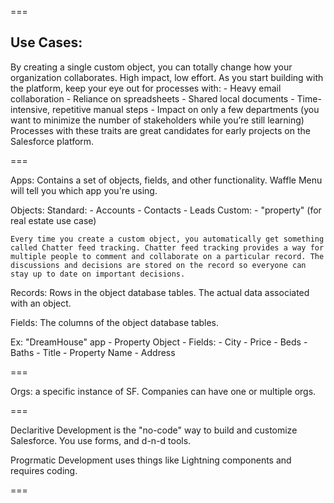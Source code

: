 
===

## Use Cases:

By creating a single custom object, you can totally change how your organization collaborates. High impact, low effort. As you start building with the platform, keep your eye out for processes with:
	- Heavy email collaboration
	- Reliance on spreadsheets
	- Shared local documents
	- Time-intensive, repetitive manual steps
	- Impact on only a few departments (you want to minimize the number of stakeholders while you’re still learning)
Processes with these traits are great candidates for early projects on the Salesforce platform.




===

Apps:
	Contains a set of objects, fields, and other functionality.
	Waffle Menu will tell you which app you're using.


Objects:
	Standard:
		- Accounts
		- Contacts
		- Leads
	Custom: 
		- "property" (for real estate use case)

	Every time you create a custom object, you automatically get something called Chatter feed tracking. Chatter feed tracking provides a way for multiple people to comment and collaborate on a particular record. The discussions and decisions are stored on the record so everyone can stay up to date on important decisions.

Records:
	Rows in the object database tables. The actual data associated with an object.

Fields: 
	The columns of the object database tables. 

Ex: "DreamHouse" app
	- Property Object
		- Fields:
			- City
			- Price
			- Beds
			- Baths
			- Title
			- Property Name
			- Address

===

Orgs: a specific instance of SF. Companies can have one or multiple orgs.

===

Declaritive Development is the "no-code" way to build and customize Salesforce. You use forms, and d-n-d tools.

Progrmatic Development uses things like Lightning components and requires coding.

===








